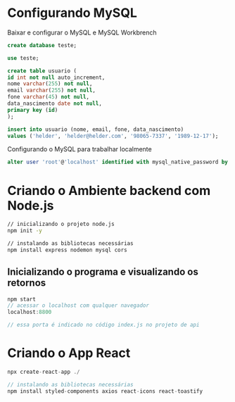 # Configurando MySQL

Baixar e configurar o MySQL e MySQL Workbrench

~~~sql
create database teste;

use teste;

create table usuario (
id int not null auto_increment,
nome varchar(255) not null,
email varchar(255) not null,
fone varchar(45) not null,
data_nascimento date not null,
primary key (id)
);

insert into usuario (nome, email, fone, data_nascimento)
values ('helder', 'helder@helder.com', '98065-7337', '1989-12-17');
~~~

Configurando o MySQL para trabalhar localmente
~~~sql
alter user 'root'@'localhost' identified with mysql_native_password by '123456';
~~~

# Criando o Ambiente backend com Node.js
~~~bash
// inicializando o projeto node.js
npm init -y

// instalando as bibliotecas necessárias
npm install express nodemon mysql cors
~~~

## Inicializando o programa e visualizando os retornos

```js
npm start
// acessar o localhost com qualquer navegador
localhost:8800

// essa porta é indicado no código index.js no projeto de api
```

# Criando o App React

```js
npx create-react-app ./

// instalando as bibliotecas necessárias
npm install styled-components axios react-icons react-toastify
```